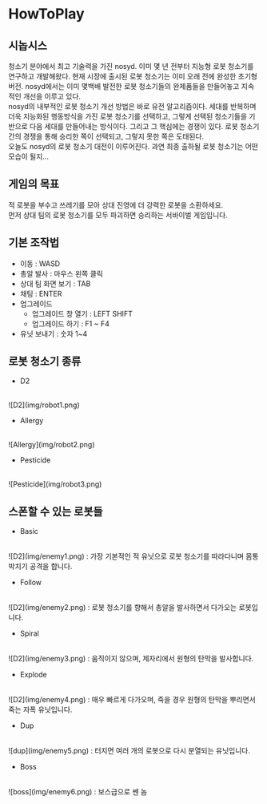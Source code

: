 HowToPlay
====

시놉시스
----
청소기 분야에서 최고 기술력을 가진 nosyd. 이미 몇 년 전부터 지능형 로봇 청소기를 연구하고 개발해왔다. 현재 시장에 출시된 로봇 청소기는 이미 오래 전에 완성한 초기형 버전. nosyd에서는 이미 몇백배 발전한 로봇 청소기들의 완제품들을 만들어놓고 지속적인 개선을 이루고 있다.<br>
nosyd의 내부적인 로봇 청소기 개선 방법은 바로 유전 알고리즘이다. 세대를 반복하며 더욱 지능화된 행동방식을 가진 로봇 청소기를 선택하고, 그렇게 선택된 청소기들을 기반으로 다음 세대를 만들어내는 방식이다. 그리고 그 핵심에는 경쟁이 있다. 로봇 청소기 간의 경쟁을 통해 승리한 쪽이 선택되고, 그렇지 못한 쪽은 도태된다.<br>
오늘도 nosyd의 로봇 청소기 대전이 이루어진다. 과연 최종 출하될 로봇 청소기는 어떤 모습이 될지...

게임의 목표
----
적 로봇을 부수고 쓰레기를 모아 상대 진영에 더 강력한 로봇을 소환하세요.<br>
먼저 상대 팀의 로봇 청소기를 모두 파괴하면 승리하는 서바이벌 게임입니다.

기본 조작법
----
* 이동 : WASD
* 총알 발사 : 마우스 왼쪽 클릭
* 상대 팀 화면 보기 : TAB
* 채팅 : ENTER
* 업그레이드
  * 업그레이드 창 열기 : LEFT SHIFT
  * 업그레이드 하기 : F1 ~ F4
* 유닛 보내기 : 숫자 1~4

로봇 청소기 종류
----
* D2
<br>
![D2](img/robot1.png)

* Allergy
<br>
![Allergy](img/robot2.png)

* Pesticide
<br>
![Pesticide](img/robot3.png)


스폰할 수 있는 로봇들
----
* Basic
<br>
![D2](img/enemy1.png)
: 가장 기본적인 적 유닛으로 로봇 청소기를 따라다니며 몸통 박치기 공격을 합니다.

* Follow
<br>
![D2](img/enemy2.png)
: 로봇 청소기를 향해서 총알을 발사하면서 다가오는 로봇입니다.

* Spiral
<br>
![D2](img/enemy3.png)
: 움직이지 않으며, 제자리에서 원형의 탄막을 발사합니다.

* Explode
<br>
![D2](img/enemy4.png)
: 매우 빠르게 다가오며, 죽을 경우 원형의 탄막을 뿌리면서 죽는 자폭 유닛입니다.

* Dup
<br>
![dup](img/enemy5.png)
: 터지면 여러 개의 로봇으로 다시 분열되는 유닛입니다.

* Boss
<br>
![boss](img/enemy6.png)
: 보스급으로 쎈 놈
